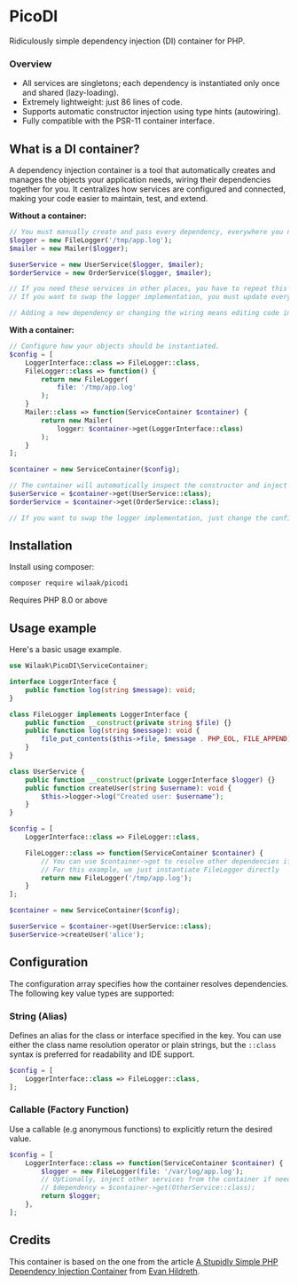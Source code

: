 # PicoDI 

Ridiculously simple dependency injection (DI) container for PHP.

### Overview

- All services are singletons; each dependency is instantiated only once and shared (lazy-loading).
- Extremely lightweight: just 86 lines of code.
- Supports automatic constructor injection using type hints (autowiring).
- Fully compatible with the PSR-11 container interface.

## What is a DI container?

A dependency injection container is a tool that automatically creates and manages the objects your application needs, wiring their dependencies together for you. It centralizes how services are configured and connected, making your code easier to maintain, test, and extend.

**Without a container:**

```PHP
// You must manually create and pass every dependency, everywhere you need them.
$logger = new FileLogger('/tmp/app.log');
$mailer = new Mailer($logger);

$userService = new UserService($logger, $mailer);
$orderService = new OrderService($logger, $mailer);

// If you need these services in other places, you have to repeat this process.
// If you want to swap the logger implementation, you must update every place it's used.

// Adding a new dependency or changing the wiring means editing code in many places.
```

**With a container:**

```PHP
// Configure how your objects should be instantiated.
$config = [
    LoggerInterface::class => FileLogger::class,
    FileLogger::class => function() { 
        return new FileLogger(
            file: '/tmp/app.log'
        );
    }
    Mailer::class => function(ServiceContainer $container) {
        return new Mailer(
            logger: $container->get(LoggerInterface::class)
        );
    }
];

$container = new ServiceContainer($config);

// The container will automatically inspect the constructor and inject its dependencies.
$userService = $container->get(UserService::class);
$orderService = $container->get(OrderService::class);

// If you want to swap the logger implementation, just change the config in one place!
```

## Installation

Install using composer:

```bash
composer require wilaak/picodi
```

Requires PHP 8.0 or above

## Usage example

Here's a basic usage example.

```php
use Wilaak\PicoDI\ServiceContainer;

interface LoggerInterface {
    public function log(string $message): void;
}

class FileLogger implements LoggerInterface {
    public function __construct(private string $file) {}
    public function log(string $message): void {
        file_put_contents($this->file, $message . PHP_EOL, FILE_APPEND);
    }
}

class UserService {
    public function __construct(private LoggerInterface $logger) {}
    public function createUser(string $username): void {
        $this->logger->log("Created user: $username");
    }
}

$config = [
    LoggerInterface::class => FileLogger::class,

    FileLogger::class => function(ServiceContainer $container) {
        // You can use $container->get to resolve other dependencies if needed
        // For this example, we just instantiate FileLogger directly
        return new FileLogger('/tmp/app.log');
    }
];

$container = new ServiceContainer($config);

$userService = $container->get(UserService::class);
$userService->createUser('alice');
```

## Configuration

The configuration array specifies how the container resolves dependencies. The following key value types are supported:

### String (Alias)

Defines an alias for the class or interface specified in the key. You can use either the class name resolution operator or plain strings, but the `::class` syntax is preferred for readability and IDE support.

```php
$config = [
    LoggerInterface::class => FileLogger::class,
];
```

### Callable (Factory Function)

Use a callable (e.g anonymous functions) to explicitly return the desired value.

```php
$config = [
    LoggerInterface::class => function(ServiceContainer $container) {
        $logger = new FileLogger(file: '/var/log/app.log');
        // Optionally, inject other services from the container if needed:
        // $dependency = $container->get(OtherService::class);
        return $logger;
    },
];
```

## Credits  

This container is based on the one from the article [A Stupidly Simple PHP Dependency Injection Container](https://oddevan.com/2023/08/31/a-stupidly-simple.html) from [Evan Hildreth](https://github.com/oddevan).